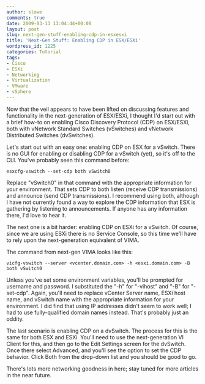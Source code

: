 ```yaml
---
author: slowe
comments: true
date: 2009-03-13 13:04:44+00:00
layout: post
slug: next-gen-stuff-enabling-cdp-in-esxesxi
title: 'Next-Gen Stuff: Enabling CDP in ESX/ESXi'
wordpress_id: 1225
categories: Tutorial
tags:
- Cisco
- ESXi
- Networking
- Virtualization
- VMware
- vSphere
---
```


Now that the veil appears to have been lifted on discussing features and functionality in the next-generation of ESX/ESXi, I thought I'd start out with a brief how-to on enabling Cisco Discovery Protocol (CDP) on ESX/ESXi, both with vNetwork Standard Switches (vSwitches) and vNetwork Distributed Switches (dvSwitches).

Let's start out with an easy one: enabling CDP on ESX for a vSwitch. There is no GUI for enabling or disabling CDP for a vSwitch (yet), so it's off to the CLI. You've probably seen this command before:

	esxcfg-vswitch --set-cdp both vSwitch0

Replace "vSwitch0" in that command with the appropriate information for your environment. That sets CDP to both listen (receive CDP transmissions) and announce (send CDP transmissions). I recommend using both, although I have not currently found a way to explore the CDP information that ESX is gathering by listening to announcements. If anyone has any information there, I'd love to hear it.

The next one is a bit harder: enabling CDP on ESXi for a vSwitch. Of course, since we are using ESXi there is no Service Console, so this time we'll have to rely upon the next-generation equivalent of VIMA.

The command from next-gen VIMA looks like this:

	vicfg-vswitch --server <vcenter.domain.com> -h <esxi.domain.com> -B both vSwitch0

Unless you've set some environment variables, you'll be prompted for username and password. I substituted the "-h" for "-vihost" and "-B" for "-set-cdp". Again, you'll need to replace vCenter Server name, ESXi host name, and vSwitch name with the appropriate information for your environment. I did find that using IP addresses didn't seem to work well; I had to use fully-qualified domain names instead. That's probably just an oddity.

The last scenario is enabling CDP on a dvSwitch. The process for this is the same for both ESX and ESXi. You'll need to use the next-generation VI Client for this, and then go to the Edit Settings screen for the dvSwitch. Once there select Advanced, and you'll see the option to set the CDP behavior. Click Both from the drop-down list and you should be good to go.

There's lots more networking goodness in here; stay tuned for more articles in the near future.
